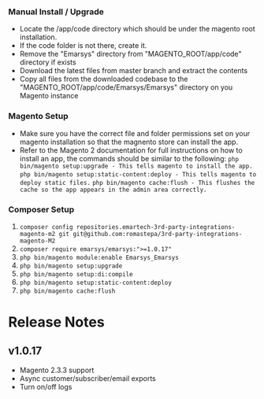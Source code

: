 
### Manual Install / Upgrade
- Locate the /app/code directory which should be under the magento root installation.
- If the code folder is not there, create it.
- Remove the "Emarsys" directory from "MAGENTO_ROOT/app/code" directory if exists
- Download the latest files from master branch and extract the contents
- Copy all files from the downloaded codebase to the "MAGENTO_ROOT/app/code/Emarsys/Emarsys" directory on you Magento instance


### Magento Setup
- Make sure you have the correct file and folder permissions set on your magento installation so that the magnento store can install the app.
- Refer to the Magento 2 documentation for full instructions on how to install an app, the commands should be similar to the following:
```php bin/magento setup:upgrade - This tells magento to install the app.```
```php bin/magento setup:static-content:deploy - This tells magento to deploy static files.```
```php bin/magento cache:flush - This flushes the cache so the app appears in the admin area correctly.```


### Composer Setup
1. ```composer config repositories.emartech-3rd-party-integrations-magento-m2 git git@github.com:romastepa/3rd-party-integrations-magento-M2```
2. ```composer require emarsys/emarsys:">=1.0.17"```
3. ```php bin/magento module:enable Emarsys_Emarsys```
4. ```php bin/magento setup:upgrade```
5. ```php bin/magento setup:di:compile```
6. ```php bin/magento setup:static-content:deploy```
7. ```php bin/magento cache:flush```


# Release Notes

## v1.0.17
- Magento 2.3.3 support
- Async customer/subscriber/email exports
- Turn on/off logs

